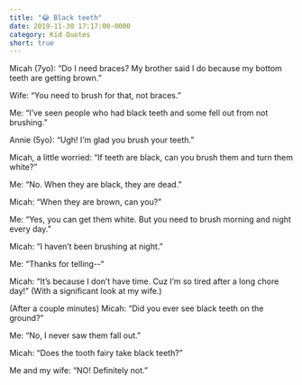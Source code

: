 ```yaml
---
title: "😂 Black teeth"
date: 2019-11-30 17:17:00-0000
category: Kid Quotes
short: true
---
```


Micah (7yo): “Do I need braces? My brother said I do because my bottom teeth are getting brown.”

Wife: “You need to brush for that, not braces.”

Me: “I’ve seen people who had black teeth and some fell out from not brushing.”

Annie (5yo): “Ugh! I’m glad you brush your teeth.”

Micah, a little worried: “If teeth are black, can you brush them and turn them white?”

Me: “No. When they are black, they are dead.”

Micah: “When they are brown, can you?”

Me: “Yes, you can get them white. But you need to brush morning and night every day.”

Micah: “I haven’t been brushing at night.”

Me: “Thanks for telling--“

Micah: “It’s because I don’t have time. Cuz I’m so tired after a long chore day!” (With a significant look at my wife.)

(After a couple minutes) Micah: “Did you ever see black teeth on the ground?”

Me: “No, I never saw them fall out.”

Micah: “Does the tooth fairy take black teeth?”

Me and my wife: “NO! Definitely not.”
